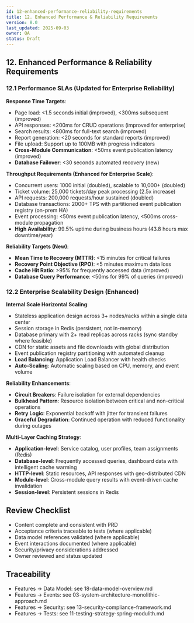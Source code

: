 ```yaml
---
id: 12-enhanced-performance-reliability-requirements
title: 12. Enhanced Performance & Reliability Requirements
version: 8.0
last_updated: 2025-09-03
owner: QA
status: Draft
---
```


## 12. Enhanced Performance & Reliability Requirements

### 12.1 Performance SLAs (Updated for Enterprise Reliability)

**Response Time Targets**:
- Page load: <1.5 seconds initial (improved), <300ms subsequent (improved)
- API responses: <200ms for CRUD operations (improved for enterprise)
- Search results: <800ms for full-text search (improved)
- Report generation: <20 seconds for standard reports (improved)
- File upload: Support up to 100MB with progress indicators
- **Cross-Module Communication**: <50ms event publication latency (improved)
- **Database Failover**: <30 seconds automated recovery (new)

**Throughput Requirements (Enhanced for Enterprise Scale)**:
- Concurrent users: 1000 initial (doubled), scalable to 10,000+ (doubled)
- Ticket volume: 25,000 tickets/day peak processing (2.5x increase)
- API requests: 200,000 requests/hour sustained (doubled)
- Database transactions: 2000+ TPS with partitioned event publication registry (on-prem HA)
- Event processing: <50ms event publication latency, <500ms cross-module propagation
- **High Availability**: 99.5% uptime during business hours (43.8 hours max downtime/year)

**Reliability Targets (New)**:
- **Mean Time to Recovery (MTTR)**: <15 minutes for critical failures
- **Recovery Point Objective (RPO)**: <5 minutes maximum data loss
- **Cache Hit Ratio**: >95% for frequently accessed data (improved)
- **Database Query Performance**: <50ms for 99% of queries (improved)

### 12.2 Enterprise Scalability Design (Enhanced)

**Internal Scale Horizontal Scaling**:
- Stateless application design across 3+ nodes/racks within a single data center
- Session storage in Redis (persistent, not in-memory)
- Database primary with 2+ read replicas across racks (sync standby where feasible)
- CDN for static assets and file downloads with global distribution
- Event publication registry partitioning with automated cleanup
- **Load Balancing**: Application Load Balancer with health checks
- **Auto-Scaling**: Automatic scaling based on CPU, memory, and event volume

**Reliability Enhancements**:
- **Circuit Breakers**: Failure isolation for external dependencies
- **Bulkhead Pattern**: Resource isolation between critical and non-critical operations
- **Retry Logic**: Exponential backoff with jitter for transient failures
- **Graceful Degradation**: Continued operation with reduced functionality during outages

**Multi-Layer Caching Strategy**:
- **Application-level**: Service catalog, user profiles, team assignments (Redis)
- **Database-level**: Frequently accessed queries, dashboard data with intelligent cache warming
- **HTTP-level**: Static resources, API responses with geo-distributed CDN
- **Module-level**: Cross-module query results with event-driven cache invalidation
- **Session-level**: Persistent sessions in Redis


## Review Checklist
- Content complete and consistent with PRD
- Acceptance criteria traceable to tests (where applicable)
- Data model references validated (where applicable)
- Event interactions documented (where applicable)
- Security/privacy considerations addressed
- Owner reviewed and status updated

## Traceability
- Features → Data Model: see 18-data-model-overview.md
- Features → Events: see 03-system-architecture-monolithic-approach.md
- Features → Security: see 13-security-compliance-framework.md
- Features → Tests: see 11-testing-strategy-spring-modulith.md
